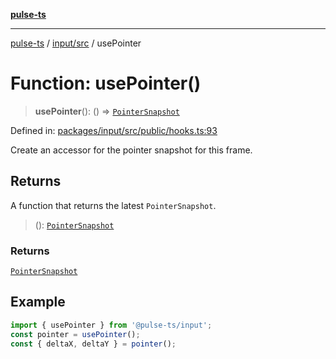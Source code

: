 [**pulse-ts**](../../../README.md)

***

[pulse-ts](../../../README.md) / [input/src](../README.md) / usePointer

# Function: usePointer()

> **usePointer**(): () => [`PointerSnapshot`](../type-aliases/PointerSnapshot.md)

Defined in: [packages/input/src/public/hooks.ts:93](https://github.com/jlehett/pulse-ts/blob/4869ef2c4af7bf37d31e2edd2d6d1ba148133fb2/packages/input/src/public/hooks.ts#L93)

Create an accessor for the pointer snapshot for this frame.

## Returns

A function that returns the latest `PointerSnapshot`.

> (): [`PointerSnapshot`](../type-aliases/PointerSnapshot.md)

### Returns

[`PointerSnapshot`](../type-aliases/PointerSnapshot.md)

## Example

```ts
import { usePointer } from '@pulse-ts/input';
const pointer = usePointer();
const { deltaX, deltaY } = pointer();
```
